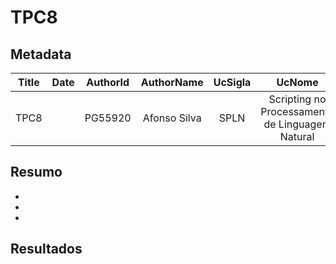# TPC8

## Metadata

| Title | Date | AuthorId | AuthorName | UcSigla | UcNome |
|:-----:|:----:|:--------:|:----------:|:-------:|:------:|
| TPC8 | | PG55920 | Afonso Silva | SPLN | Scripting no Processamento de Linguagem Natural |

## Resumo

-
-
-

## Resultados

